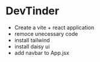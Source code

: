 # DevTinder 

- Create a vite + react application
- remoce unecessary code 
- install tailwind
- install daisy ui
- add navbar to App.jsx